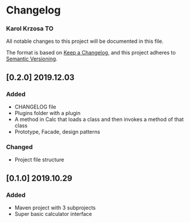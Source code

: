 # Changelog
### Karol Krzosa TO

All notable changes to this project will be documented in this file.

The format is based on [Keep a Changelog](https://keepachangelog.com/en/1.0.0/),
and this project adheres to [Semantic Versioning](https://semver.org/spec/v2.0.0.html).

## [0.2.0] 2019.12.03

### Added

- CHANGELOG file
- Plugins folder with a plugin
- A method in Calc that loads a class and then invokes a method of that class
- Prototype, Facade, design patterns

### Changed

- Project file structure

## [0.1.0] 2019.10.29

### Added

- Maven project with 3 subprojects
- Super basic calculator interface
